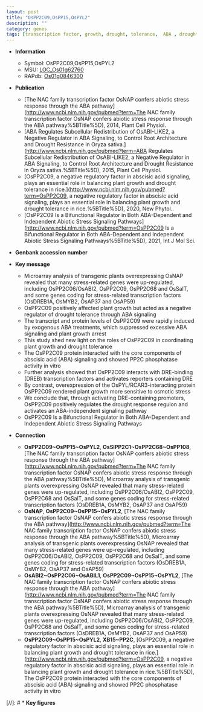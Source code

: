 ```yaml
---
layout: post
title: "OsPP2C09,OsPP15,OsPYL2"
description: ""
category: genes
tags: [transcription factor, growth, drought, tolerance,  ABA , drought tolerance, plant growth, abscisic acid, ABA, phosphatase, abiotic stress, stress, biotic stress, osmotic stress]
---
```


* **Information**  
    + Symbol: OsPP2C09,OsPP15,OsPYL2  
    + MSU: [LOC_Os01g62760](http://rice.plantbiology.msu.edu/cgi-bin/ORF_infopage.cgi?orf=LOC_Os01g62760)  
    + RAPdb: [Os01g0846300](http://rapdb.dna.affrc.go.jp/viewer/gbrowse_details/irgsp1?name=Os01g0846300)  

* **Publication**  
    + [The NAC family transcription factor OsNAP confers abiotic stress response through the ABA pathway](http://www.ncbi.nlm.nih.gov/pubmed?term=The NAC family transcription factor OsNAP confers abiotic stress response through the ABA pathway%5BTitle%5D), 2014, Plant Cell Physiol.
    + [ABA Regulates Subcellular Redistribution of OsABI-LIKE2, a Negative Regulator in ABA Signaling, to Control Root Architecture and Drought Resistance in Oryza sativa.](http://www.ncbi.nlm.nih.gov/pubmed?term=ABA Regulates Subcellular Redistribution of OsABI-LIKE2, a Negative Regulator in ABA Signaling, to Control Root Architecture and Drought Resistance in Oryza sativa.%5BTitle%5D), 2015, Plant Cell Physiol.
    + [OsPP2C09, a negative regulatory factor in abscisic acid signaling, plays an essential role in balancing plant growth and drought tolerance in rice.](http://www.ncbi.nlm.nih.gov/pubmed?term=OsPP2C09, a negative regulatory factor in abscisic acid signaling, plays an essential role in balancing plant growth and drought tolerance in rice.%5BTitle%5D), 2020, New Phytol..
    + [OsPP2C09 Is a Bifunctional Regulator in Both ABA-Dependent and Independent Abiotic Stress Signaling Pathways](http://www.ncbi.nlm.nih.gov/pubmed?term=OsPP2C09 Is a Bifunctional Regulator in Both ABA-Dependent and Independent Abiotic Stress Signaling Pathways%5BTitle%5D), 2021, Int J Mol Sci.

* **Genbank accession number**  

* **Key message**  
    + Microarray analysis of transgenic plants overexpressing OsNAP revealed that many stress-related genes were up-regulated, including OsPP2C06/OsABI2, OsPP2C09, OsPP2C68 and OsSalT, and some genes coding for stress-related transcription factors (OsDREB1A, OsMYB2, OsAP37 and OsAP59)
    + OsPP2C09 positively affected plant growth but acted as a negative regulator of drought tolerance through ABA signaling
    + The transcript and protein levels of OsPP2C09 were rapidly induced by exogenous ABA treatments, which suppressed excessive ABA signaling and plant growth arrest
    + This study shed new light on the roles of OsPP2C09 in coordinating plant growth and drought tolerance
    + The OsPP2C09 protein interacted with the core components of abscisic acid (ABA) signaling and showed PP2C phosphatase activity in vitro
    + Further analysis showed that OsPP2C09 interacts with DRE-binding (DREB) transcription factors and activates reporters containing DRE
    + By contrast, overexpression of the OsPYL/RCAR3-interacting protein OsPP2C09 rendered plant growth more sensitive to osmotic stress
    + We conclude that, through activating DRE-containing promoters, OsPP2C09 positively regulates the drought response regulon and activates an ABA-independent signaling pathway
    + OsPP2C09 Is a Bifunctional Regulator in Both ABA-Dependent and Independent Abiotic Stress Signaling Pathways

* **Connection**  
    + __OsPP2C09~OsPP15~OsPYL2__, __OsSIPP2C1~OsPP2C68~OsPP108__, [The NAC family transcription factor OsNAP confers abiotic stress response through the ABA pathway](http://www.ncbi.nlm.nih.gov/pubmed?term=The NAC family transcription factor OsNAP confers abiotic stress response through the ABA pathway%5BTitle%5D), Microarray analysis of transgenic plants overexpressing OsNAP revealed that many stress-related genes were up-regulated, including OsPP2C06/OsABI2, OsPP2C09, OsPP2C68 and OsSalT, and some genes coding for stress-related transcription factors (OsDREB1A, OsMYB2, OsAP37 and OsAP59)
    + __OsNAP__, __OsPP2C09~OsPP15~OsPYL2__, [The NAC family transcription factor OsNAP confers abiotic stress response through the ABA pathway](http://www.ncbi.nlm.nih.gov/pubmed?term=The NAC family transcription factor OsNAP confers abiotic stress response through the ABA pathway%5BTitle%5D), Microarray analysis of transgenic plants overexpressing OsNAP revealed that many stress-related genes were up-regulated, including OsPP2C06/OsABI2, OsPP2C09, OsPP2C68 and OsSalT, and some genes coding for stress-related transcription factors (OsDREB1A, OsMYB2, OsAP37 and OsAP59)
    + __OsABI2~OsPP2C06~OsABIL1__, __OsPP2C09~OsPP15~OsPYL2__, [The NAC family transcription factor OsNAP confers abiotic stress response through the ABA pathway](http://www.ncbi.nlm.nih.gov/pubmed?term=The NAC family transcription factor OsNAP confers abiotic stress response through the ABA pathway%5BTitle%5D), Microarray analysis of transgenic plants overexpressing OsNAP revealed that many stress-related genes were up-regulated, including OsPP2C06/OsABI2, OsPP2C09, OsPP2C68 and OsSalT, and some genes coding for stress-related transcription factors (OsDREB1A, OsMYB2, OsAP37 and OsAP59)
    + __OsPP2C09~OsPP15~OsPYL2__, __XB15~PP2C__, [OsPP2C09, a negative regulatory factor in abscisic acid signaling, plays an essential role in balancing plant growth and drought tolerance in rice.](http://www.ncbi.nlm.nih.gov/pubmed?term=OsPP2C09, a negative regulatory factor in abscisic acid signaling, plays an essential role in balancing plant growth and drought tolerance in rice.%5BTitle%5D),  The OsPP2C09 protein interacted with the core components of abscisic acid (ABA) signaling and showed PP2C phosphatase activity in vitro

[//]: # * **Key figures**  


